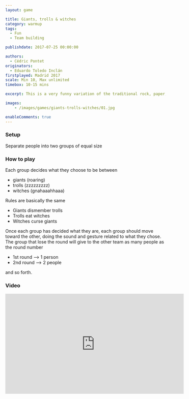 ```yaml
---
layout: game

title: Giants, trolls & witches
category: warmup
tags:
  - Fun
  - Team building

publishdate: 2017-07-25 00:00:00

authors: 
  - Cédric Pontet
originators: 
  - Eduardo Toledo Inclán
firstplayed: Madrid 2017
scale: Min 10, Max unlimited
timebox: 10-15 mins

excerpt: This is a very funny variation of the traditional rock, paper, scissors.

images:
    - /images/games/giants-trolls-witches/01.jpg

enableComments: true
---
```



### Setup
Separate people into two groups of equal size

### How to play

Each group decides what they choose to be between
* giants (roaring)
* trolls (zzzzzzzzz)
* witches (gnahaaahhaaa)

Rules are basically the same
* Giants dismember trolls
* Trolls eat witches
* Witches curse giants

Once each group has decided what they are, each group should move toward the other, doing the sound and gesture related to what they chose.
The group that lose the round will give to the other team as many people as the round number
* 1st round --> 1 person
* 2nd round --> 2 people

and so forth.


### Video

<iframe width="560" height="315" src="https://www.youtube.com/embed/p_79k3puQuw" frameborder="0" allowfullscreen></iframe>
